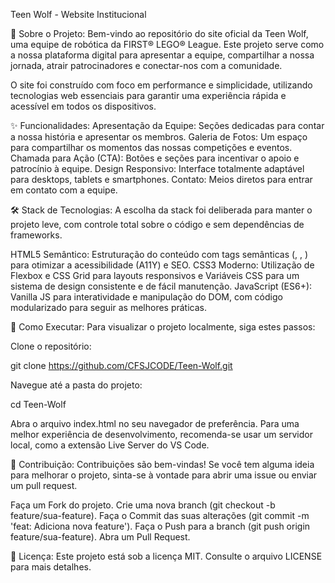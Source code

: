 Teen Wolf - Website Institucional

📖 Sobre o Projeto:
Bem-vindo ao repositório do site oficial da Teen Wolf, uma equipe de robótica da FIRST® LEGO® League. Este projeto serve como a nossa plataforma digital para apresentar a equipe, compartilhar a nossa jornada, atrair patrocinadores e conectar-nos com a comunidade.

O site foi construído com foco em performance e simplicidade, utilizando tecnologias web essenciais para garantir uma experiência rápida e acessível em todos os dispositivos.

✨ Funcionalidades:
Apresentação da Equipe: Seções dedicadas para contar a nossa história e apresentar os membros.
Galeria de Fotos: Um espaço para compartilhar os momentos das nossas competições e eventos.
Chamada para Ação (CTA): Botões e seções para incentivar o apoio e patrocínio à equipe.
Design Responsivo: Interface totalmente adaptável para desktops, tablets e smartphones.
Contato: Meios diretos para entrar em contato com a equipe.

🛠️ Stack de Tecnologias:
A escolha da stack foi deliberada para manter o projeto leve, com controle total sobre o código e sem dependências de frameworks.

HTML5 Semântico: Estruturação do conteúdo com tags semânticas (, , ) para otimizar a acessibilidade (A11Y) e SEO.
CSS3 Moderno: Utilização de Flexbox e CSS Grid para layouts responsivos e Variáveis CSS para um sistema de design consistente e de fácil manutenção.
JavaScript (ES6+): Vanilla JS para interatividade e manipulação do DOM, com código modularizado para seguir as melhores práticas.

🚀 Como Executar:
Para visualizar o projeto localmente, siga estes passos:

Clone o repositório:

git clone https://github.com/CFSJCODE/Teen-Wolf.git

Navegue até a pasta do projeto:

cd Teen-Wolf

Abra o arquivo index.html no seu navegador de preferência. Para uma melhor experiência de desenvolvimento, recomenda-se usar um servidor local, como a extensão Live Server do VS Code.

🤝 Contribuição:
Contribuições são bem-vindas! Se você tem alguma ideia para melhorar o projeto, sinta-se à vontade para abrir uma issue ou enviar um pull request.

Faça um Fork do projeto.
Crie uma nova branch (git checkout -b feature/sua-feature).
Faça o Commit das suas alterações (git commit -m 'feat: Adiciona nova feature').
Faça o Push para a branch (git push origin feature/sua-feature).
Abra um Pull Request.

📝 Licença:
Este projeto está sob a licença MIT. Consulte o arquivo LICENSE para mais detalhes.
